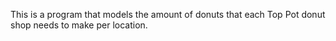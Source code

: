 This is a program that models the amount of donuts that each Top Pot donut shop needs to make per location.
